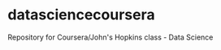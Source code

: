 datasciencecoursera
===================

Repository for Coursera/John's Hopkins class - Data Science
